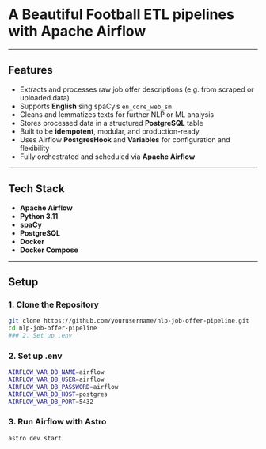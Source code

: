# A Beautiful Football ETL pipelines with Apache Airflow

---

## Features

- Extracts and processes raw job offer descriptions (e.g. from scraped or uploaded data)
- Supports **English** sing spaCy’s `en_core_web_sm`
- Cleans and lemmatizes texts for further NLP or ML analysis
- Stores processed data in a structured **PostgreSQL** table
- Built to be **idempotent**, modular, and production-ready
- Uses Airflow **PostgresHook** and **Variables** for configuration and flexibility
- Fully orchestrated and scheduled via **Apache Airflow**

---

## Tech Stack

- **Apache Airflow**
- **Python 3.11**
- **spaCy**
- **PostgreSQL**
- **Docker**
- **Docker Compose**

---

## Setup

### 1. Clone the Repository

```bash
git clone https://github.com/yourusername/nlp-job-offer-pipeline.git
cd nlp-job-offer-pipeline
### 2. Set up .env
```

### 2. Set up .env
```bash
AIRFLOW_VAR_DB_NAME=airflow
AIRFLOW_VAR_DB_USER=airflow
AIRFLOW_VAR_DB_PASSWORD=airflow
AIRFLOW_VAR_DB_HOST=postgres
AIRFLOW_VAR_DB_PORT=5432
```

### 3. Run Airflow with Astro
```bash
astro dev start
```


   
